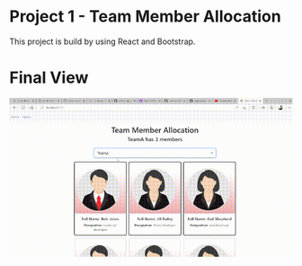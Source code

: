 # Project 1 - Team Member Allocation

This project is build by using React and Bootstrap.

# Final View

![Showcase](https://github.com/xXQiuChenXx/react-practices/blob/master/Project%201%20-%20Team%20Member%20Allocatioin/final/final.gif?raw=true)
